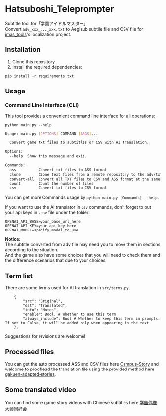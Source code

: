 # Hatsuboshi_Teleprompter
Subtitle tool for「学園アイドルマスター」  
Convert `adv_xxx_..._xxx.txt` to Aegisub subtile file and CSV file for [imas_tools](https://github.com/imas-tools)'s localization project.

## Installation

1. Clone this repository
2. Install the required dependencies:
```
pip install -r requirements.txt
```

## Usage

### Command Line Interface (CLI)

This tool provides a convenient command line interface for all operations:
```
python main.py --help
```

```bash
Usage: main.py [OPTIONS] COMMAND [ARGS]...

  Convert game txt files to subtitles or CSV with AI translation.

Options:
  --help  Show this message and exit.

Commands:
  ass          Convert txt files to ASS format
  clone        Clone text files from a remote repository to the adv/txt
  convert-all  Convert all TXT files to CSV and ASS format at the same time
  count        Count the number of files
  csv          Convert txt files to CSV format
```
You can get more Commands usage by `python main.py [Commands] --help`.  

If you want to use the AI translator in `csv` commands, don't forget to put your api keys in `.env` file under the folder:
```
OPENAI_API_BASE=your_base_url_here
OPENAI_API_KEY=your_api_key_here
OPENAI_MODEL=specify_model_to_use
```

**Notice:**  
The subtitle converted from adv file may need you to move them in sections according to the situation.  
And the game also have some choices that you will need to check them and the difference scenarios that due to your choices. 

## Term list
There are some terms used for AI translation in `src/terms.py`.  
```
    {
        "src": "Original",
        "dst": "Translated",
        "info": "Notes",
        "enable": Bool, # Whether to use this term
        "always_include": Bool # Whether to keep this term in prompts. If set to False, it will be added only when appearing in the text.
    },
```
Suggestions for revisions are welcome!

## Processed files
You can get the auto processed ASS and CSV files here [Campus-Story](https://github.com/DreamGallery/Campus-Story) and welcome to proofread the translation file using the provided method here [gakuen-adapted-stories](https://github.com/imas-tools/gakuen-adapted-stories).

## Some translated video
You can find some game story videos with Chinese subtitles here [学园偶像大师同好会](https://space.bilibili.com/2546078)